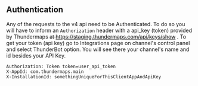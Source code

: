 ## Authentication
Any of the requests to the v4 api need to be Authenticated.
To do so you will have to inform an `Authorization` header with a api_key (token)
provided by Thundermaps ~~at https://staging.thundermaps.com/api/keys/show~~ . To get your token (api key) go to Integrations page on channel's control panel and select ThunderBot option. You will see there your channel's name and id besides your API Key.

```
Authorization: Token token=user_api_token
X-AppId: com.thundermaps.main
X-InstallationId: somethingUniqueForThisClientAppAndApiKey
```
